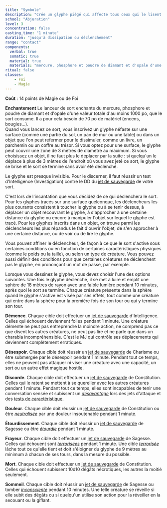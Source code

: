```yaml
---
title: "Symbole"
description: "Crée un glyphe piégé qui affecte tous ceux qui le lisent."
school: "Abjuration"
level: 3
concentration: false
casting_time: "1 minute"
duration: "jusqu'à dissipation ou déclenchement"
range: "contact"
components:
  verbal: true
  somatic: true
  material: true
  materials: "mercure, phosphore et poudre de diamant et d'opale d'une valeur totale d'au moins 1000 po, que le sort consume"
ritual: false
classes:
    - Foi
    - Magie
---
```

**Coût** : 14 points de Magie ou de Foi  

**Enchantement** Le lanceur de sort enchante du mercure, phosphore et poudre de diamant et d'opale d'une valeur totale d'au moins 1000 po, que le sort consume. Il a pour cela besoin de 70 po de matériel (encens, bougies...).   
Quand vous lancez ce sort, vous inscrivez un glyphe néfaste sur une surface (comme une partie du sol, un pan de mur ou une table) ou dans un objet que l'on peut refermer pour le dissimuler, comme un livre, un parchemin ou un coffre au trésor. Si vous optez pour une surface, le glyphe peut couvrir une zone de 3 mètres de diamètre au maximum. Si vous choisissez un objet, il ne faut plus le déplacer par la suite : si quelqu'un le déplace à plus de 3 mètres de l'endroit où vous avez jeté ce sort, le glyphe se brise et le sort se termine sans avoir été déclenché.

Le glyphe est presque invisible. Pour le discerner, il faut réussir un test d'Intelligence (Investigation) contre le DD du [jet de sauvegarde](/utiliser-les-caracteristiques/#jets-de-sauvegarde) de votre sort.

C'est lors de l'incantation que vous décidez de ce qui déclenchera le sort. Pour les glyphes tracés sur une surface quelconque, les déclencheurs les plus courants consistent à toucher le glyphe ou à se tenir dessus, à déplacer un objet recouvrant le glyphe, à s'approcher à une certaine distance du glyphe ou encore à manipuler l'objet sur lequel le glyphe est tracé. Pour les glyphes inscrits dans un objet, on trouve parmi les déclencheurs les plus répandus le fait d'ouvrir l'objet, de s'en approcher à une certaine distance, ou de voir ou de lire le glyphe.

Vous pouvez affiner le déclencheur, de façon à ce que le sort s'active sous certaines conditions ou en fonction de certaines caractéristiques physiques (comme le poids ou la taille), ou selon un type de créature. Vous pouvez aussi définir des conditions pour que certaines créatures ne déclenchent pas le glyphe, en prononçant un mot de passe, par exemple.

Lorsque vous dessinez le glyphe, vous devez choisir l'une des options suivantes. Une fois le glyphe déclenché, il se met à luire et emplit une sphère de 18 mètres de rayon avec une faible lumière pendant 10 minutes, après quoi le sort se termine. Chaque créature présente dans la sphère quand le glyphe s'active est visée par ses effets, tout comme une créature qui entre dans la sphère pour la première fois de son tour ou qui y termine son tour.

**Démence**. Chaque cible doit effectuer un [jet de sauvegarde](/utiliser-les-caracteristiques/#jets-de-sauvegarde) d'Intelligence. Celles qui échouent deviennent folles pendant 1 minute. Une créature démente ne peut pas entreprendre la moindre action, ne comprend pas ce que disent les autres créatures, ne peut pas lire et ne parle que dans un charabia incompréhensible. C'est le MJ qui contrôle ses déplacements qui deviennent complètement erratiques.

**Désespoir**. Chaque cible doit réussir un [jet de sauvegarde](/utiliser-les-caracteristiques/#jets-de-sauvegarde) de Charisme ou être submergée par le désespoir pendant 1 minute. Pendant tout ce temps, elles ne peuvent pas attaquer ni viser une créature avec une capacité, un sort ou un autre effet magique hostile.

**Discorde**. Chaque cible doit effectuer un [jet de sauvegarde](/utiliser-les-caracteristiques/#jets-de-sauvegarde) de Constitution. Celles qui le ratent se mettent à se quereller avec les autres créatures pendant 1 minute. Pendant tout ce temps, elles sont incapables de tenir une conversation sensée et subissent un [_désavantage_](/utiliser-les-caracteristiques/#avantage-et-desavantage) lors des jets d'attaque et des [tests de caractéristique](/utiliser-les-caracteristiques/#tests-de-caracteristique).

**Douleur**. Chaque cible doit réussir un [jet de sauvegarde](/utiliser-les-caracteristiques/#jets-de-sauvegarde) de Constitution ou être [_neutralisée_](/gerer-la-sante-du-personnage/#neutralise) par une douleur insoutenable pendant 1 minute.

**Étourdissement**. Chaque cible doit réussir un [jet de sauvegarde](/utiliser-les-caracteristiques/#jets-de-sauvegarde) de Sagesse ou être [_étourdie_](/gerer-la-sante-du-personnage/#etourdi) pendant 1 minute.

**Frayeur**. Chaque cible doit effectuer un [jet de sauvegarde](/utiliser-les-caracteristiques/#jets-de-sauvegarde) de Sagesse. Celles qui échouent sont [_terrorisées_](/gerer-la-sante-du-personnage/#terrorise) pendant 1 minute. Une cible [_terrorisée_](/gerer-la-sante-du-personnage/#terrorise) lâche tout ce qu'elle tient et doit s'éloigner du glyphe de 9 mètres au minimum à chacun de ses tours, dans la mesure du possible.

**Mort**. Chaque cible doit effectuer un [jet de sauvegarde](/utiliser-les-caracteristiques/#jets-de-sauvegarde) de Constitution. Celles qui échouent subissent 10d10 dégâts nécrotiques, les autres la moitié seulement.

**Sommeil**. Chaque cible doit réussir un [jet de sauvegarde](/utiliser-les-caracteristiques/#jets-de-sauvegarde) de Sagesse ou tomber [_inconsciente_](/gerer-la-sante-du-personnage/#inconscient) pendant 10 minutes. Une telle créature se réveille si elle subit des dégâts ou si quelqu'un utilise son action pour la réveiller en la secouant ou la giflant.
